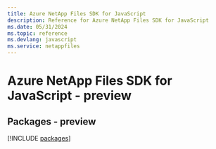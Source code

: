 ```yaml
---
title: Azure NetApp Files SDK for JavaScript
description: Reference for Azure NetApp Files SDK for JavaScript
ms.date: 05/31/2024
ms.topic: reference
ms.devlang: javascript
ms.service: netappfiles
---
```

# Azure NetApp Files SDK for JavaScript - preview
## Packages - preview
[!INCLUDE [packages](netapp-files-index.md)]